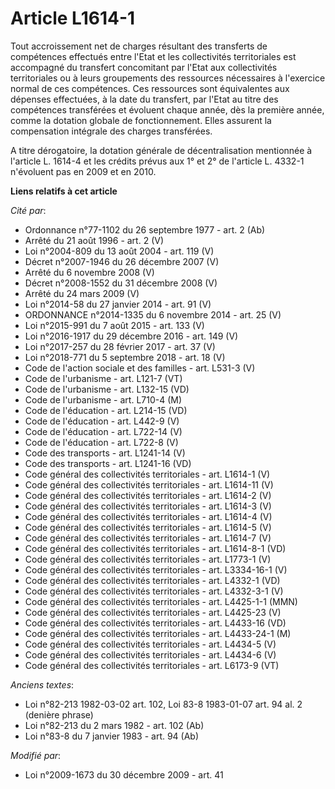 # Article L1614-1

Tout accroissement net de charges résultant des transferts de compétences effectués entre l'Etat et les collectivités
territoriales est accompagné du transfert concomitant par l'Etat aux collectivités territoriales ou à leurs groupements des
ressources nécessaires à l'exercice normal de ces compétences. Ces ressources sont équivalentes aux dépenses effectuées, à la
date du transfert, par l'Etat au titre des compétences transférées et évoluent chaque année, dès la première année, comme la
dotation globale de fonctionnement. Elles assurent la compensation intégrale des charges transférées.

A titre dérogatoire, la dotation générale de décentralisation mentionnée à l'article L. 1614-4 et les crédits prévus aux 1°
et 2° de l'article L. 4332-1 n'évoluent pas en 2009 et en 2010.

**Liens relatifs à cet article**

_Cité par_:

  - Ordonnance n°77-1102 du 26 septembre 1977 - art. 2 (Ab)
  - Arrêté du 21 août 1996 - art. 2 (V)
  - Loi n°2004-809 du 13 août 2004 - art. 119 (V)
  - Décret n°2007-1946 du 26 décembre 2007 (V)
  - Arrêté du 6 novembre 2008 (V)
  - Décret n°2008-1552 du 31 décembre 2008 (V)
  - Arrêté du 24 mars 2009 (V)
  - Loi n°2014-58 du 27 janvier 2014 - art. 91 (V)
  - ORDONNANCE n°2014-1335 du 6 novembre 2014 - art. 25 (V)
  - Loi n°2015-991 du 7 août 2015 - art. 133 (V)
  - Loi n°2016-1917 du 29 décembre 2016 - art. 149 (V)
  - Loi n°2017-257 du 28 février 2017 - art. 37 (V)
  - Loi n°2018-771 du 5 septembre 2018 - art. 18 (V)
  - Code de l'action sociale et des familles - art. L531-3 (V)
  - Code de l'urbanisme - art. L121-7 (VT)
  - Code de l'urbanisme - art. L132-15 (VD)
  - Code de l'urbanisme - art. L710-4 (M)
  - Code de l'éducation - art. L214-15 (VD)
  - Code de l'éducation - art. L442-9 (V)
  - Code de l'éducation - art. L722-14 (V)
  - Code de l'éducation - art. L722-8 (V)
  - Code des transports - art. L1241-14 (V)
  - Code des transports - art. L1241-16 (VD)
  - Code général des collectivités territoriales - art. L1614-1 (V)
  - Code général des collectivités territoriales - art. L1614-11 (V)
  - Code général des collectivités territoriales - art. L1614-2 (V)
  - Code général des collectivités territoriales - art. L1614-3 (V)
  - Code général des collectivités territoriales - art. L1614-4 (V)
  - Code général des collectivités territoriales - art. L1614-5 (V)
  - Code général des collectivités territoriales - art. L1614-7 (V)
  - Code général des collectivités territoriales - art. L1614-8-1 (VD)
  - Code général des collectivités territoriales - art. L1773-1 (V)
  - Code général des collectivités territoriales - art. L3334-16-1 (V)
  - Code général des collectivités territoriales - art. L4332-1 (VD)
  - Code général des collectivités territoriales - art. L4332-3-1 (V)
  - Code général des collectivités territoriales - art. L4425-1-1 (MMN)
  - Code général des collectivités territoriales - art. L4425-23 (V)
  - Code général des collectivités territoriales - art. L4433-16 (VD)
  - Code général des collectivités territoriales - art. L4433-24-1 (M)
  - Code général des collectivités territoriales - art. L4434-5 (V)
  - Code général des collectivités territoriales - art. L4434-6 (V)
  - Code général des collectivités territoriales - art. L6173-9 (VT)

_Anciens textes_:

  - Loi n°82-213 1982-03-02 art. 102, Loi 83-8 1983-01-07 art. 94 al. 2 (denière phrase)
  - Loi n°82-213 du 2 mars 1982 - art. 102 (Ab)
  - Loi n°83-8 du 7 janvier 1983 - art. 94 (Ab)

_Modifié par_:

  - Loi n°2009-1673 du 30 décembre 2009 - art. 41
